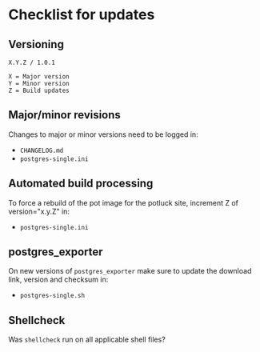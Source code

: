 # Checklist for updates

## Versioning
```
X.Y.Z / 1.0.1

X = Major version
Y = Minor version
Z = Build updates
```

## Major/minor revisions
Changes to major or minor versions need to be logged in:
* `CHANGELOG.md`
* `postgres-single.ini`

## Automated build processing
To force a rebuild of the pot image for the potluck site, increment Z of version="x.y.Z" in:
* `postgres-single.ini`

## postgres_exporter
On new versions of `postgres_exporter` make sure to update the download link, version and checksum in:
* `postgres-single.sh`

## Shellcheck
Was `shellcheck` run on all applicable shell files?
